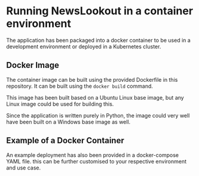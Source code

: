 
# Running NewsLookout in a container environment
The application has been packaged into a docker container to be used in a development environment or deployed in a Kubernetes cluster.

## Docker Image
The container image can be built using the provided Dockerfile in this repository. It can be built using the `docker build` command.

This image has been built based on a Ubuntu Linux base image, but any Linux image could be used for building this.

Since the application is written purely in Python, the image could very well have been built on a Windows base image as well. 

## Example of a Docker Container
An example deployment has also been provided in a docker-compose YAML file. this can be further customised to your respective environment and use case.
